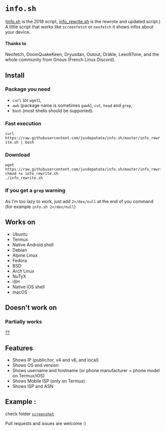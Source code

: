 # `info.sh`
([info.sh](info.sh) is the 2018 script, [info_rewrite.sh](info_rewrite.sh) is the rewrote and updated script.)<br>
A little script that works like `screenfetch` or `neofetch` it shows infos about your device.

#### Thanks to
Neofetch, DoomQuakeKeen, Dryusdan, Outout, Oräkle, Leeo97one, and the whole community from Gnous (French Linux Discord).

## Install

### Package you need
- `curl` (or `wget`),
- `awk` (package name is sometimes `gawk`), `cut`, `head` and `grep`,
- `bash` (most shells should be supported).

### Fast execution
`curl https://raw.githubusercontent.com/jusdepatate/info.sh/master/info_rewrite.sh | bash`

### Download
```shell
wget https://raw.githubusercontent.com/jusdepatate/info.sh/master/info_rewrite.sh
chmod +x info_rewrite.sh
./info_rewrite.sh
```

### If you get a `grep` warning
As I'm too lazy to work, just add `2>/dev/null` at the end of you command (for example `info.sh 2>/dev/null`)

## Works on
- Ubuntu
- Termux
- Native Android shell
- Debian
- Alpine Linux
- Fedora
- BSD
- Arch Linux
- NuTyX
- iSH
- Native iOS shell
- macOS

## Doesn't work on
### Partially works
[??](https://github.com/jusdepatate/info.sh/issues)

## Features
- Shows IP (public/tor, v4 and v6, and local)
- Shows OS and version
- Shows username and hostname (or phone manufacturer + phone model on Termux/iOS)
- Shows Mobile ISP (only on Termux)
- Shows ISP and ASN

## Example :
check folder [`screenshot`](screenshot/)

Pull requests and issues are welcome :)
